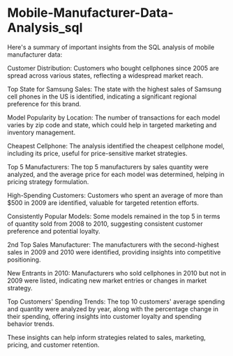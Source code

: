 # Mobile-Manufacturer-Data-Analysis_sql

Here's a summary of important insights from the SQL analysis of mobile manufacturer data:

Customer Distribution: Customers who bought cellphones since 2005 are spread across various states, reflecting a widespread market reach.

Top State for Samsung Sales: The state with the highest sales of Samsung cell phones in the US is identified, indicating a significant regional preference for this brand.

Model Popularity by Location: The number of transactions for each model varies by zip code and state, which could help in targeted marketing and inventory management.

Cheapest Cellphone: The analysis identified the cheapest cellphone model, including its price, useful for price-sensitive market strategies.

Top 5 Manufacturers: The top 5 manufacturers by sales quantity were analyzed, and the average price for each model was determined, helping in pricing strategy formulation.

High-Spending Customers: Customers who spent an average of more than $500 in 2009 are identified, valuable for targeted retention efforts.

Consistently Popular Models: Some models remained in the top 5 in terms of quantity sold from 2008 to 2010, suggesting consistent customer preference and potential loyalty.

2nd Top Sales Manufacturer: The manufacturers with the second-highest sales in 2009 and 2010 were identified, providing insights into competitive positioning.

New Entrants in 2010: Manufacturers who sold cellphones in 2010 but not in 2009 were listed, indicating new market entries or changes in market strategy.

Top Customers' Spending Trends: The top 10 customers' average spending and quantity were analyzed by year, along with the percentage change in their spending, offering insights into customer loyalty and spending behavior trends.

These insights can help inform strategies related to sales, marketing, pricing, and customer retention.
